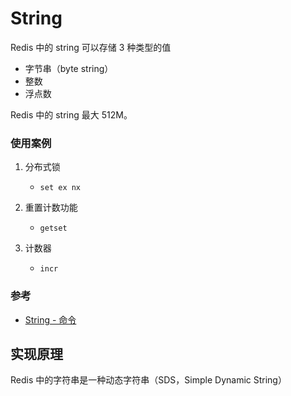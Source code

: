 # String

Redis 中的 string 可以存储 3 种类型的值
- 字节串（byte string）
- 整数
- 浮点数

Redis 中的 string 最大 512M。



### 使用案例

1. 分布式锁
    - `set ex nx`

2. 重置计数功能
    - `getset`

3. 计数器
    - `incr`


### 参考

- [String - 命令](../命令/README.md#String)



## 实现原理

Redis 中的字符串是一种动态字符串（SDS，Simple Dynamic String）